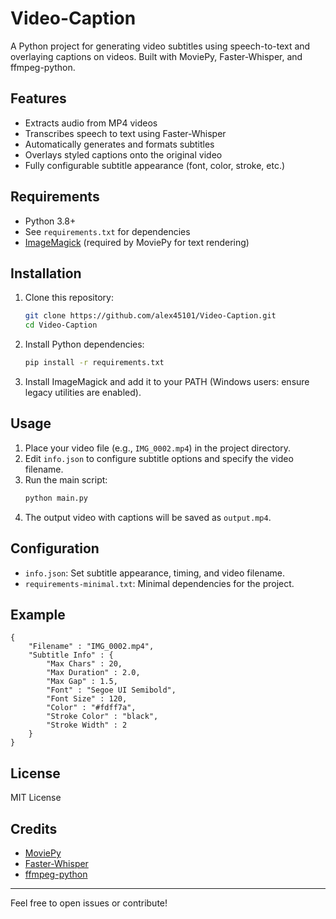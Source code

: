 # Video-Caption

A Python project for generating video subtitles using speech-to-text and overlaying captions on videos. Built with MoviePy, Faster-Whisper, and ffmpeg-python.

## Features
- Extracts audio from MP4 videos
- Transcribes speech to text using Faster-Whisper
- Automatically generates and formats subtitles
- Overlays styled captions onto the original video
- Fully configurable subtitle appearance (font, color, stroke, etc.)

## Requirements
- Python 3.8+
- See `requirements.txt` for dependencies
- [ImageMagick](https://imagemagick.org/) (required by MoviePy for text rendering)

## Installation
1. Clone this repository:
   ```sh
   git clone https://github.com/alex45101/Video-Caption.git
   cd Video-Caption
   ```
2. Install Python dependencies:
   ```sh
   pip install -r requirements.txt
   ```
3. Install ImageMagick and add it to your PATH (Windows users: ensure legacy utilities are enabled).

## Usage
1. Place your video file (e.g., `IMG_0002.mp4`) in the project directory.
2. Edit `info.json` to configure subtitle options and specify the video filename.
3. Run the main script:
   ```sh
   python main.py
   ```
4. The output video with captions will be saved as `output.mp4`.

## Configuration
- `info.json`: Set subtitle appearance, timing, and video filename.
- `requirements-minimal.txt`: Minimal dependencies for the project.

## Example
```
{
    "Filename" : "IMG_0002.mp4",
    "Subtitle Info" : {
        "Max Chars" : 20,
        "Max Duration" : 2.0,
        "Max Gap" : 1.5,
        "Font" : "Segoe UI Semibold",
        "Font Size" : 120,
        "Color" : "#fdff7a",
        "Stroke Color" : "black",
        "Stroke Width" : 2
    }
}
```

## License
MIT License

## Credits
- [MoviePy](https://zulko.github.io/moviepy/)
- [Faster-Whisper](https://github.com/SYSTRAN/faster-whisper)
- [ffmpeg-python](https://github.com/kkroening/ffmpeg-python)

---

Feel free to open issues or contribute!
